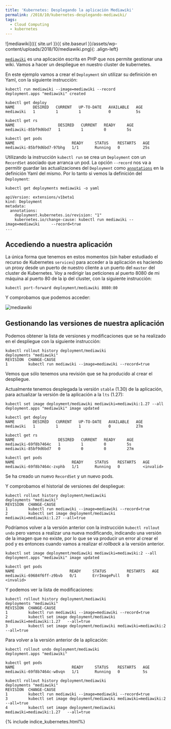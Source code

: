 ```yaml
---
title: 'Kubernetes: Desplegando la aplicación Mediawiki'
permalink: /2018/10/kubernetes-desplegando-mediawiki/
tags:
  - Cloud Computing
  - kubernetes
---
```


![mediawiki]({{ site.url }}{{ site.baseurl }}/assets/wp-content/uploads/2018/10/mediawiki.png){: .align-left}

[`mediawiki`](https://www.mediawiki.org/wiki/MediaWiki) es una aplicación escrita en PHP que nos permite gestionar una wiki. Vamos a hacer un despliegue en nuestro cluster de kubernetes.

En este ejemplo vamos a crear el `Deployment` sin utilizar su definición en Yaml, con la siguiente instrucción:

    kubectl run mediawiki --image=mediawiki --record
    deployment.apps "mediawiki" created
    
    kubectl get deploy
    NAME        DESIRED   CURRENT   UP-TO-DATE   AVAILABLE   AGE
    mediawiki   1         1         1            0           5s
    
    kubectl get rs
    NAME                   DESIRED   CURRENT   READY     AGE
    mediawiki-85bf9d6bd7   1         1         0         5s

    kubectl get pods
    NAME                         READY     STATUS    RESTARTS   AGE
    mediawiki-85bf9d6bd7-97bhg   1/1       Running   0          25s

Utilizando la instrucción `kubectl run` se crea un `Deployment` con un `RecordSet` asociado que arranca un pod. La opción `--record` nos va a permitir guardar las actualizaciones del `Deployment` como [`annotations`](https://kubernetes.io/docs/concepts/overview/working-with-objects/annotations/) en la definición Yaml del mismo. Por lo tanto si vemos la definición del `Deployment`:

    kubectl get deployments mediawiki -o yaml

    apiVersion: extensions/v1beta1
    kind: Deployment
    metadata:
      annotations:
        deployment.kubernetes.io/revision: "1"
        kubernetes.io/change-cause: kubectl run mediawiki --image=mediawiki     --record=true
    ...

<!--more-->

## Accediendo a nuestra aplicación

La única forma que tenemos en estos momentos (sin haber estudiado el recurso de Kubernetes `services`) para acceder a la aplicación es haciendo un proxy desde un puerto de nuestro cliente a un puerto del `master` del cluster de Kubernetes. Voy a redirigir las peticiones al puerto 8080 de mi máquina al puerto 80 de la ip del cluster, con la siguiente instrucción:

    kubectl port-forward deployment/mediawiki 8080:80

Y comprobamos que podemos acceder:

![mediawiki](img/mediawiki.png)

## Gestionando las versiones de nuestra aplicación

Podemos obtener la lista de versiones y modificaciones que se ha realizado en el despliegue con la siguiente instrucción:

    kubectl rollout history deployment/mediawiki
    deployments "mediawiki"
    REVISION  CHANGE-CAUSE
    1         kubectl run mediawiki --image=mediawiki --record=true

Vemos que sólo tenemos una revisión que se ha producido al crear el despliegue.

Actualmente tenemos desplegada la versión `stable` (1.30) de la aplicación, para actualizar la versión de la aplicación a la `lts` (1.27):

    kubectl set image deployment/mediawiki mediawiki=mediawiki:1.27 --all
    deployment.apps "mediawiki" image updated
    
    kubectl get deploy
    NAME        DESIRED   CURRENT   UP-TO-DATE   AVAILABLE   AGE
    mediawiki   1         1         1            0           27m
    
    kubectl get rs
    NAME                   DESIRED   CURRENT   READY     AGE
    mediawiki-69f8b7464c   1         1         0         5s
    mediawiki-85bf9d6bd7   0         0         0         27m
    
    kubectl get pods
    NAME                         READY     STATUS    RESTARTS   AGE
    mediawiki-69f8b7464c-zxphb   1/1       Running   0          <invalid>

Se ha creado un nuevo `RecordSet` y un nuevo pods.

Y comprobamos el historial de versiones del despliegue:

    kubectl rollout history deployment/mediawiki
    deployments "mediawiki"
    REVISION  CHANGE-CAUSE
    1         kubectl run mediawiki --image=mediawiki --record=true
    2         kubectl set image deployment/mediawiki mediawiki=mediawiki:1.27 --all=true

Podríamos volver a la versión anterior con la instrucción `kubectl rollout undo` pero vamos a realizar una nueva modificando, indicando una versión de la imagen que no existe, por lo que se va producir un error al crear el pod y es entonces cuando vamos a realizar el *rollback* a la versión anterior.

    kubectl set image deployment/mediawiki mediawiki=mediawiki:2 --all
    deployment.apps "mediawiki" image updated
    
    kubectl get pods
    NAME                        READY     STATUS         RESTARTS   AGE
    mediawiki-69684f6ff-z9bvb   0/1       ErrImagePull   0          <invalid>

Y podemos ver la lista de modificaciones:
    
    kubectl rollout history deployment/mediawiki
    deployments "mediawiki"
    REVISION  CHANGE-CAUSE
    1         kubectl run mediawiki --image=mediawiki --record=true
    2         kubectl set image deployment/mediawiki mediawiki=mediawiki:1.27   --all=true
    3         kubectl set image deployment/mediawiki mediawiki=mediawiki:2 --all=true

Para volver a la versión anterior de la aplicación:

    kubectl rollout undo deployment/mediawiki
    deployment.apps "mediawiki" 
        
    kubectl get pods
    NAME                         READY     STATUS    RESTARTS   AGE
    mediawiki-69f8b7464c-w8vqn   1/1       Running   0          5s
    
    kubectl rollout history deployment/mediawiki
    deployments "mediawiki"
    REVISION  CHANGE-CAUSE
    1         kubectl run mediawiki --image=mediawiki --record=true
    3         kubectl set image deployment/mediawiki mediawiki=mediawiki:2 --all=true
    4         kubectl set image deployment/mediawiki mediawiki=mediawiki:1.27   --all=true

{% include indice_kubernetes.html%}